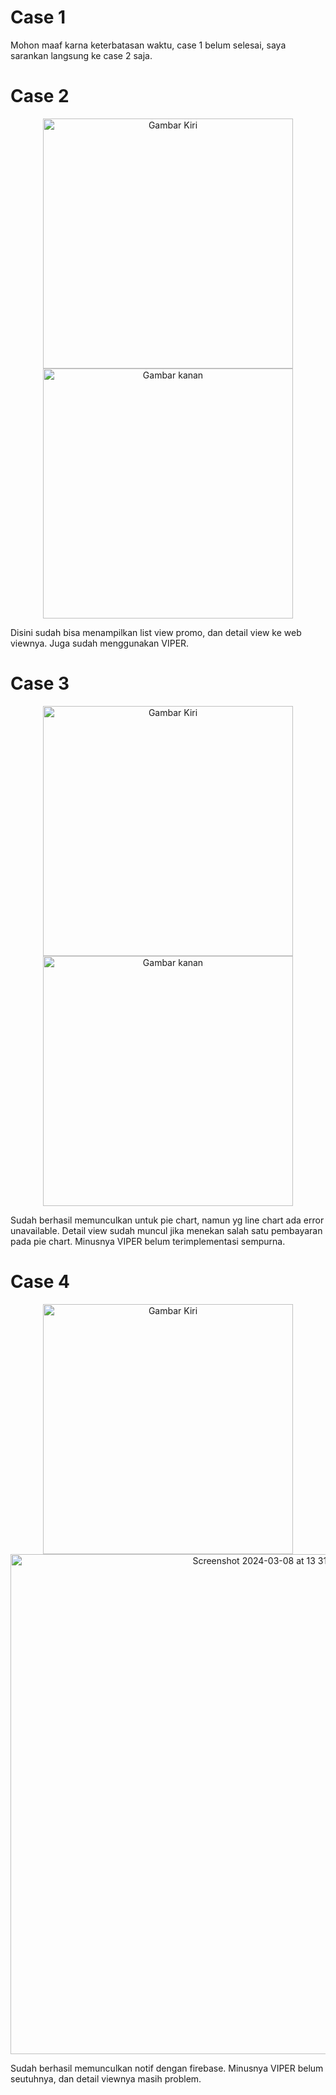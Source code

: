# Case 1

Mohon maaf karna keterbatasan waktu, case 1 belum selesai, saya sarankan langsung ke case 2 saja.

# Case 2

<div align="center">
<img src="https://github.com/MuhammadSyulhanA/TechnicalTest-BNI/assets/48244126/df22269e-7065-4e79-aaf5-25ef9f0c199c" width="400" alt="Gambar Kiri">
<img src="https://github.com/MuhammadSyulhanA/TechnicalTest-BNI/assets/48244126/94594903-22ab-46ee-aa10-2deb58a998b4" width="400" alt="Gambar kanan">
</div>


Disini sudah bisa menampilkan list view promo, dan detail view ke web viewnya. Juga sudah menggunakan VIPER.

# Case 3

<div align="center">
<img src="https://github.com/MuhammadSyulhanA/TechnicalTest-BNI/assets/48244126/fd18e326-a549-4b78-85f7-baddd9b1e88c" width="400" alt="Gambar Kiri">
<img src="https://github.com/MuhammadSyulhanA/TechnicalTest-BNI/assets/48244126/3d203aa7-3715-42ed-8bb6-cfd45ed21b1d" width="400" alt="Gambar kanan">
</div>


Sudah berhasil memunculkan untuk pie chart, namun yg line chart ada error unavailable. Detail view sudah muncul jika menekan salah satu pembayaran pada pie chart. Minusnya VIPER belum terimplementasi sempurna.

# Case 4

<div align="center">
<img src="https://github.com/MuhammadSyulhanA/TechnicalTest-BNI/assets/48244126/710195e8-2c8b-48b4-9ae3-4a205894f3e5" width="400" alt="Gambar Kiri">
<img width="800" alt="Screenshot 2024-03-08 at 13 31 41" src="https://github.com/MuhammadSyulhanA/TechnicalTest-BNI/assets/48244126/880842a8-1355-4db2-b124-25aafa52e318">
</div>


Sudah berhasil memunculkan notif dengan firebase. Minusnya VIPER belum seutuhnya, dan detail viewnya masih problem.
